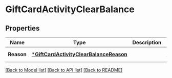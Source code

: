 # GiftCardActivityClearBalance

## Properties

 Name       | Type                                                                             | Description | Notes             
------------|----------------------------------------------------------------------------------|-------------|-------------------
 **Reason** | [***GiftCardActivityClearBalanceReason**](GiftCardActivityClearBalanceReason.md) |             | [default to null] 

[[Back to Model list]](../README.md#documentation-for-models) [[Back to API list]](../README.md#documentation-for-api-endpoints) [[Back to README]](../README.md)

